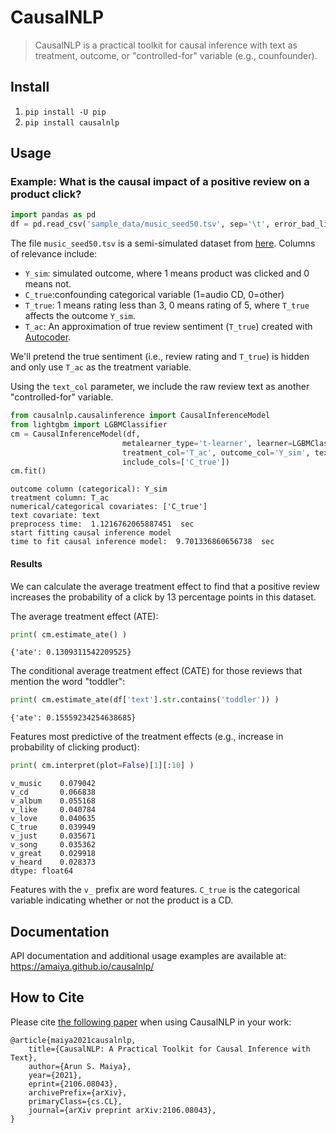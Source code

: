 # CausalNLP
> CausalNLP is a practical toolkit for causal inference with text as treatment, outcome, or "controlled-for" variable (e.g., counfounder).


## Install

1. `pip install -U pip`
2. `pip install causalnlp`

## Usage

### Example: What is the causal impact of a positive review on a product click?

```python
import pandas as pd
df = pd.read_csv('sample_data/music_seed50.tsv', sep='\t', error_bad_lines=False)
```

The file `music_seed50.tsv` is a semi-simulated dataset from [here](https://github.com/rpryzant/causal-text). Columns of relevance include:
- `Y_sim`: simulated outcome, where 1 means product was clicked and 0 means not. 
- `C_true`:confounding categorical variable (1=audio CD, 0=other)
- `T_true`: 1 means rating less than 3, 0 means rating of 5, where `T_true` affects the outcome `Y_sim`.
- `T_ac`: An approximation of true review sentiment (`T_true`) created with [Autocoder](https://amaiya.github.io/causalnlp/autocoder.html).

We'll pretend the true sentiment (i.e., review rating and `T_true`) is hidden and only use `T_ac` as the treatment variable. 

Using the `text_col` parameter, we include the raw review text as another "controlled-for" variable.

```python
from causalnlp.causalinference import CausalInferenceModel
from lightgbm import LGBMClassifier
cm = CausalInferenceModel(df, 
                         metalearner_type='t-learner', learner=LGBMClassifier(num_leaves=500),
                         treatment_col='T_ac', outcome_col='Y_sim', text_col='text',
                         include_cols=['C_true'])
cm.fit()
```

    outcome column (categorical): Y_sim
    treatment column: T_ac
    numerical/categorical covariates: ['C_true']
    text covariate: text
    preprocess time:  1.1216762065887451  sec
    start fitting causal inference model
    time to fit causal inference model:  9.701336860656738  sec


#### Results

We can calculate the average treatment effect to find that a positive review increases the probability of a click by 13 percentage points in this dataset.

The average treatment effect (ATE):

```python
print( cm.estimate_ate() )
```

    {'ate': 0.1309311542209525}


The conditional average treatment effect (CATE) for those reviews that mention the word "toddler":

```python
print( cm.estimate_ate(df['text'].str.contains('toddler')) )
```

    {'ate': 0.15559234254638685}


Features most predictive of the treatment effects (e.g., increase in probability of clicking product):

```python
print( cm.interpret(plot=False)[1][:10] )
```

    v_music    0.079042
    v_cd       0.066838
    v_album    0.055168
    v_like     0.040784
    v_love     0.040635
    C_true     0.039949
    v_just     0.035671
    v_song     0.035362
    v_great    0.029918
    v_heard    0.028373
    dtype: float64


Features with the `v_` prefix are word features. `C_true` is the categorical variable indicating whether or not the product is a CD. 

## Documentation
API documentation and additional usage examples are available at: https://amaiya.github.io/causalnlp/

## How to Cite

Please cite [the following paper](https://arxiv.org/abs/2106.08043) when using CausalNLP in your work:

```
@article{maiya2021causalnlp,
    title={CausalNLP: A Practical Toolkit for Causal Inference with Text},
    author={Arun S. Maiya},
    year={2021},
    eprint={2106.08043},
    archivePrefix={arXiv},
    primaryClass={cs.CL},
    journal={arXiv preprint arXiv:2106.08043},
}
```
